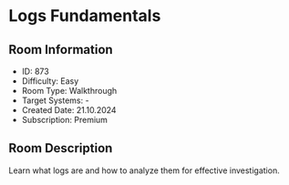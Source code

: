 ﻿# Logs Fundamentals

## Room Information
- ID: 873
- Difficulty: Easy
- Room Type: Walkthrough
- Target Systems: -
- Created Date: 21.10.2024
- Subscription: Premium

## Room Description
Learn what logs are and how to analyze them for effective investigation.
